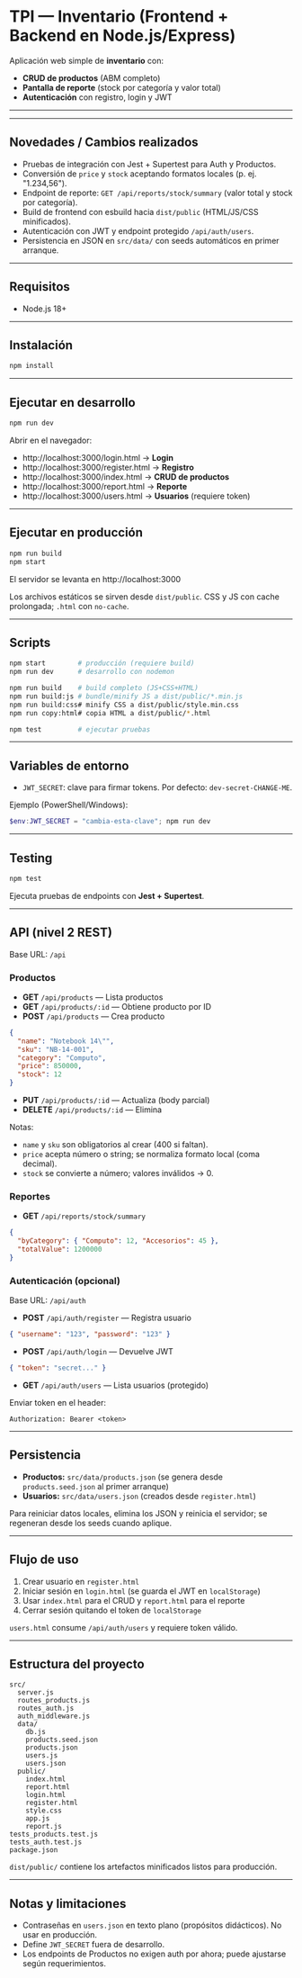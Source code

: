 # TPI — Inventario (Frontend + Backend en Node.js/Express)
Aplicación web simple de **inventario** con:
- **CRUD de productos** (ABM completo)
- **Pantalla de reporte** (stock por categoría y valor total)
- **Autenticación** con registro, login y JWT
---

---

## Novedades / Cambios realizados
- Pruebas de integración con Jest + Supertest para Auth y Productos.
- Conversión de `price` y `stock` aceptando formatos locales (p. ej. "1.234,56").
- Endpoint de reporte: `GET /api/reports/stock/summary` (valor total y stock por categoría).
- Build de frontend con esbuild hacia `dist/public` (HTML/JS/CSS minificados).
- Autenticación con JWT y endpoint protegido `/api/auth/users`.
- Persistencia en JSON en `src/data/` con seeds automáticos en primer arranque.

---

## Requisitos
- Node.js 18+

---

## Instalación
```bash
npm install
```

---

## Ejecutar en desarrollo
```bash
npm run dev
```
Abrir en el navegador:
- http://localhost:3000/login.html → **Login**
- http://localhost:3000/register.html → **Registro**
- http://localhost:3000/index.html → **CRUD de productos**
- http://localhost:3000/report.html → **Reporte**
- http://localhost:3000/users.html → **Usuarios** (requiere token)

---

## Ejecutar en producción
```bash
npm run build
npm start
```
El servidor se levanta en http://localhost:3000

Los archivos estáticos se sirven desde `dist/public`. CSS y JS con cache prolongada; `.html` con `no-cache`.

---

## Scripts
```bash
npm start        # producción (requiere build)
npm run dev      # desarrollo con nodemon

npm run build    # build completo (JS+CSS+HTML)
npm run build:js # bundle/minify JS a dist/public/*.min.js
npm run build:css# minify CSS a dist/public/style.min.css
npm run copy:html# copia HTML a dist/public/*.html

npm test         # ejecutar pruebas
```

---

## Variables de entorno
- `JWT_SECRET`: clave para firmar tokens. Por defecto: `dev-secret-CHANGE-ME`.

Ejemplo (PowerShell/Windows):
```powershell
$env:JWT_SECRET = "cambia-esta-clave"; npm run dev
```

---

## Testing
```bash
npm test
```
Ejecuta pruebas de endpoints con **Jest + Supertest**.

---

## API (nivel 2 REST)
Base URL: `/api`

### Productos
- **GET** `/api/products` — Lista productos
- **GET** `/api/products/:id` — Obtiene producto por ID
- **POST** `/api/products` — Crea producto
```json
{
  "name": "Notebook 14\"",
  "sku": "NB-14-001",
  "category": "Computo",
  "price": 850000,
  "stock": 12
}
```
- **PUT** `/api/products/:id` — Actualiza (body parcial)
- **DELETE** `/api/products/:id` — Elimina

Notas:
- `name` y `sku` son obligatorios al crear (400 si faltan).
- `price` acepta número o string; se normaliza formato local (coma decimal).
- `stock` se convierte a número; valores inválidos → 0.

### Reportes
- **GET** `/api/reports/stock/summary`
```json
{
  "byCategory": { "Computo": 12, "Accesorios": 45 },
  "totalValue": 1200000
}
```

### Autenticación (opcional)
Base URL: `/api/auth`

- **POST** `/api/auth/register` — Registra usuario
```json
{ "username": "123", "password": "123" }
```

- **POST** `/api/auth/login` — Devuelve JWT
```json
{ "token": "secret..." }
```

- **GET** `/api/auth/users` — Lista usuarios (protegido)

Enviar token en el header:
```
Authorization: Bearer <token>
```

---

## Persistencia
- **Productos:** `src/data/products.json` (se genera desde `products.seed.json` al primer arranque)
- **Usuarios:** `src/data/users.json` (creados desde `register.html`)

Para reiniciar datos locales, elimina los JSON y reinicia el servidor; se regeneran desde los seeds cuando aplique.

---

## Flujo de uso
1. Crear usuario en `register.html`
2. Iniciar sesión en `login.html` (se guarda el JWT en `localStorage`)
3. Usar `index.html` para el CRUD y `report.html` para el reporte
4. Cerrar sesión quitando el token de `localStorage`

`users.html` consume `/api/auth/users` y requiere token válido.

---

## Estructura del proyecto
```
src/
  server.js
  routes_products.js
  routes_auth.js
  auth_middleware.js
  data/
    db.js
    products.seed.json
    products.json
    users.js
    users.json
  public/
    index.html
    report.html
    login.html
    register.html
    style.css
    app.js
    report.js
tests_products.test.js
tests_auth.test.js
package.json
```

`dist/public/` contiene los artefactos minificados listos para producción.

---

## Notas y limitaciones
- Contraseñas en `users.json` en texto plano (propósitos didácticos). No usar en producción.
- Define `JWT_SECRET` fuera de desarrollo.
- Los endpoints de Productos no exigen auth por ahora; puede ajustarse según requerimientos.